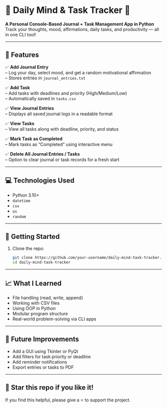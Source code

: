 # 🧠 Daily Mind & Task Tracker 📝  
**A Personal Console-Based Journal + Task Management App in Python**  
Track your thoughts, mood, affirmations, daily tasks, and productivity — all in one CLI tool!

---

## 📌 Features

✅ **Add Journal Entry**  
– Log your day, select mood, and get a random motivational affirmation  
– Stores entries in `journal_entries.txt`

✅ **Add Task**  
– Add tasks with deadlines and priority (High/Medium/Low)  
– Automatically saved in `tasks.csv`

✅ **View Journal Entries**  
– Displays all saved journal logs in a readable format

✅ **View Tasks**  
– View all tasks along with deadline, priority, and status

✅ **Mark Task as Completed**  
– Mark tasks as “Completed” using interactive menu

✅ **Delete All Journal Entries / Tasks**  
– Option to clear journal or task records for a fresh start

---

## 💻 Technologies Used

- Python 3.10+
- `datetime`
- `csv`
- `os`
- `random`

---


## 🚀 Getting Started

1. Clone the repo:
   ```bash
   git clone https://github.com/your-username/daily-mind-task-tracker.git
   cd daily-mind-task-tracker

---

## 📈 What I Learned

- File handling (read, write, append)
- Working with CSV files
- Using OOP in Python
- Modular program structure
- Real-world problem-solving via CLI apps

---

## 🧩 Future Improvements

- Add a GUI using Tkinter or PyQt  
- Add filters for task priority or deadline  
- Add reminder notifications  
- Export entries or tasks to PDF

---

## 🌟 Star this repo if you like it!

If you find this helpful, please give a ⭐️ to support the project.



